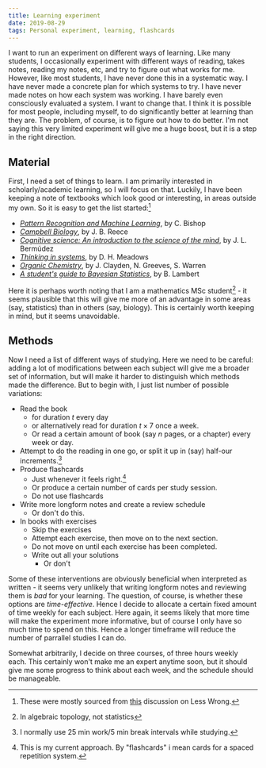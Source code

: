 ```yaml
---
title: Learning experiment
date: 2019-08-29
tags: Personal experiment, learning, flashcards
---
```


I want to run an experiment on different ways of learning.
Like many students, I occasionally experiment with different ways of reading, takes notes, reading my notes, etc, and try to figure out what works for me.
However, like most students, I have never done this in a systematic way.
I have never made a concrete plan for which systems to try. I have never made notes on how each system was working.
I have barely even consciously evaluated a system.
I want to change that. I think it is possible for most people, including myself, to do significantly better at learning than they are.
The problem, of course, is to figure out how to do better. I'm not saying this very limited experiment will give me a huge boost, but it is a step in the right direction.


## Material

First, I need a set of things to learn.
I am primarily interested in scholarly/academic learning, so I will focus on that.
Luckily, I have been keeping a note of textbooks which look good or interesting, in areas outside my own.
So it is easy to get the list started:[^1]

- [*Pattern Recognition and Machine Learning*](https://www.amazon.com/Pattern-Recognition-Learning-Information-Statistics/dp/0387310738), by C. Bishop
- [*Campbell Biology*](https://www.amazon.com/Campbell-Biology-11th-Lisa-Urry/dp/0134093410), by J. B. Reece
- [*Cognitive science: An introduction to the science of the mind*](https://www.amazon.com/Cognitive-Science-Introduction-Mind-ebook/dp/B00IO0EBIK), by J. L. Bermúdez
- [*Thinking in systems*](https://www.amazon.com/Thinking-Systems-Donella-H-Meadows/dp/1603580557), by D. H. Meadows
- [*Organic Chemistry*](https://www.amazon.com/Organic-Chemistry-Jonathan-Clayden/dp/0199270295/ref=dp_ob_title_bk), by J. Clayden, N. Greeves, S. Warren
- [*A student's guide to Bayesian Statistics*](https://www.amazon.com/Students-Guide-Bayesian-Statistics/dp/1473916364/), by B. Lambert

[^1]: These were mostly sourced from [this](https://www.lesswrong.com/posts/xg3hXCYQPJkwHyik2/the-best-textbooks-on-every-subject) discussion on Less Wrong.

Here it is perhaps worth noting that I am a mathematics MSc student[^2] - it seems plausible that this will give me more of an advantage in some areas (say, statistics) than in others (say, biology). This is certainly worth keeping in mind, but it seems unavoidable.

[^2]: In algebraic topology, not statistics

## Methods

Now I need a list of different ways of studying.
Here we need to be careful: adding a lot of modifications between each subject will give me a broader set of information, but will make it harder to distinguish which methods made the difference.
But to begin with, I just list number of possible variations:

- Read the book 
    - for duration $t$ every day
    - or alternatively read for duration $t \times 7$ once a week.
    - Or read a certain amount of book (say $n$ pages, or a chapter) every week or day.
- Attempt to do the reading in one go, or split it up in (say) half-our increments.[^3]
- Produce flashcards
    - Just whenever it feels right.[^4]
    - Or produce a certain number of cards per study session.
    - Do not use flashcards
- Write more longform notes and create a review schedule
    - Or don't do this.
- In books with exercises
    - Skip the exercises
    - Attempt each exercise, then move on to the next section.
    - Do not move on until each exercise has been completed.
    - Write out all your solutions
        - Or don't

[^3]: I normally use 25 min work/5 min break intervals while studying.
[^4]: This is my current approach. By "flashcards" i mean cards for a spaced repetition system.

Some of these interventions are obviously beneficial when interpreted as written - it seems very unlikely that writing longform notes and reviewing them is *bad* for your learning.
The question, of course, is whether these options are *time-effective*.
Hence I decide to allocate a certain fixed amount of time weekly for each subject.
Here again, it seems likely that more time will make the experiment more informative, but of course I only have so much time to spend on this.
Hence a longer timeframe will reduce the number of parrallel studies I can do.

Somewhat arbitrarily, I decide on three courses, of three hours weekly each.
This certainly won't make me an expert anytime soon, but it should give me some progress to think about each week, and the schedule should be manageable.


